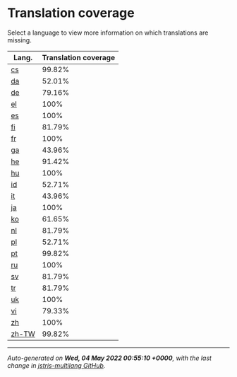 <link rel="stylesheet" href="style.css">

# Translation coverage

Select a language to view more information on which translations are missing.

<table>
<thead>
    <tr>
        <th>Lang.</th>
        <th colspan="2">Translation coverage</th>
    </tr>
</thead>
<tbody>
    <tr><td><a href="cs.html">cs</a></td><td>99.82%</td><td>
        <div class="pb">
            <span class="pb-fill" style="width: 99.82%;"></span>
        </div>
    </td></tr>
    <tr><td><a href="da.html">da</a></td><td>52.01%</td><td>
        <div class="pb">
            <span class="pb-fill" style="width: 52.01%;"></span>
        </div>
    </td></tr>
    <tr><td><a href="de.html">de</a></td><td>79.16%</td><td>
        <div class="pb">
            <span class="pb-fill" style="width: 79.16%;"></span>
        </div>
    </td></tr>
    <tr><td><a href="el.html">el</a></td><td>100%</td><td>
        <div class="pb">
            <span class="pb-fill" style="width: 100%;"></span>
        </div>
    </td></tr>
    <tr><td><a href="es.html">es</a></td><td>100%</td><td>
        <div class="pb">
            <span class="pb-fill" style="width: 100%;"></span>
        </div>
    </td></tr>
    <tr><td><a href="fi.html">fi</a></td><td>81.79%</td><td>
        <div class="pb">
            <span class="pb-fill" style="width: 81.79%;"></span>
        </div>
    </td></tr>
    <tr><td><a href="fr.html">fr</a></td><td>100%</td><td>
        <div class="pb">
            <span class="pb-fill" style="width: 100%;"></span>
        </div>
    </td></tr>
    <tr><td><a href="ga.html">ga</a></td><td>43.96%</td><td>
        <div class="pb">
            <span class="pb-fill" style="width: 43.96%;"></span>
        </div>
    </td></tr>
    <tr><td><a href="he.html">he</a></td><td>91.42%</td><td>
        <div class="pb">
            <span class="pb-fill" style="width: 91.42%;"></span>
        </div>
    </td></tr>
    <tr><td><a href="hu.html">hu</a></td><td>100%</td><td>
        <div class="pb">
            <span class="pb-fill" style="width: 100%;"></span>
        </div>
    </td></tr>
    <tr><td><a href="id.html">id</a></td><td>52.71%</td><td>
        <div class="pb">
            <span class="pb-fill" style="width: 52.71%;"></span>
        </div>
    </td></tr>
    <tr><td><a href="it.html">it</a></td><td>43.96%</td><td>
        <div class="pb">
            <span class="pb-fill" style="width: 43.96%;"></span>
        </div>
    </td></tr>
    <tr><td><a href="ja.html">ja</a></td><td>100%</td><td>
        <div class="pb">
            <span class="pb-fill" style="width: 100%;"></span>
        </div>
    </td></tr>
    <tr><td><a href="ko.html">ko</a></td><td>61.65%</td><td>
        <div class="pb">
            <span class="pb-fill" style="width: 61.65%;"></span>
        </div>
    </td></tr>
    <tr><td><a href="nl.html">nl</a></td><td>81.79%</td><td>
        <div class="pb">
            <span class="pb-fill" style="width: 81.79%;"></span>
        </div>
    </td></tr>
    <tr><td><a href="pl.html">pl</a></td><td>52.71%</td><td>
        <div class="pb">
            <span class="pb-fill" style="width: 52.71%;"></span>
        </div>
    </td></tr>
    <tr><td><a href="pt.html">pt</a></td><td>99.82%</td><td>
        <div class="pb">
            <span class="pb-fill" style="width: 99.82%;"></span>
        </div>
    </td></tr>
    <tr><td><a href="ru.html">ru</a></td><td>100%</td><td>
        <div class="pb">
            <span class="pb-fill" style="width: 100%;"></span>
        </div>
    </td></tr>
    <tr><td><a href="sv.html">sv</a></td><td>81.79%</td><td>
        <div class="pb">
            <span class="pb-fill" style="width: 81.79%;"></span>
        </div>
    </td></tr>
    <tr><td><a href="tr.html">tr</a></td><td>81.79%</td><td>
        <div class="pb">
            <span class="pb-fill" style="width: 81.79%;"></span>
        </div>
    </td></tr>
    <tr><td><a href="uk.html">uk</a></td><td>100%</td><td>
        <div class="pb">
            <span class="pb-fill" style="width: 100%;"></span>
        </div>
    </td></tr>
    <tr><td><a href="vi.html">vi</a></td><td>79.33%</td><td>
        <div class="pb">
            <span class="pb-fill" style="width: 79.33%;"></span>
        </div>
    </td></tr>
    <tr><td><a href="zh.html">zh</a></td><td>100%</td><td>
        <div class="pb">
            <span class="pb-fill" style="width: 100%;"></span>
        </div>
    </td></tr>
    <tr><td><a href="zh-TW.html">zh-TW</a></td><td>99.82%</td><td>
        <div class="pb">
            <span class="pb-fill" style="width: 99.82%;"></span>
        </div>
    </td></tr>
</tbody></table>

-------------------

*Auto-generated on **Wed, 04 May 2022 00:55:10 +0000**, with the last change in [jstris-multilang GitHub](https://github.com/jezevec10/jstris-multilang/).*
